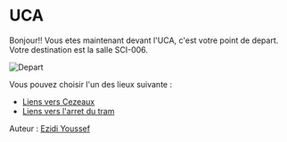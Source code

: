 # UCA

Bonjour!! Vous etes maintenant devant l'UCA, c'est votre point de depart.
Votre destination est la salle SCI-006.

![Depart](https://www.uca.fr/medias/photo/pme01-e1481650866860_1593520333506-jpg)

Vous pouvez choisir l'un des lieux suivante  :

 - [Liens vers Cezeaux](cezeaux.md)
 - [Liens vers l'arret du tram](tram.md)


Auteur : [ Ezidi Youssef](https://github.com/youssefezidi1)
